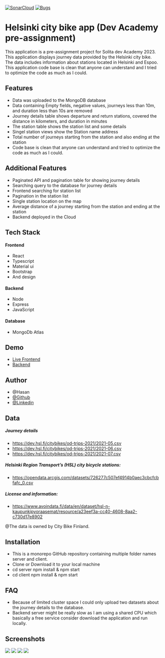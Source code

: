 [![SonarCloud](https://sonarcloud.io/images/project_badges/sonarcloud-white.svg)](https://sonarcloud.io/summary/new_code?id=hasanmd91_Cycling_in_Helsinki)
[![Bugs](https://sonarcloud.io/api/project_badges/measure?project=hasanmd91_Cycling_in_Helsinki&metric=bugs)](https://sonarcloud.io/summary/new_code?id=hasanmd91_Cycling_in_Helsinki)

# Helsinki city bike app (Dev Academy pre-assignment)

This application is a pre-assignment project for Solita dev Academy 2023. This application displays journey data provided by the Helsinki city bike. The data includes information about stations located in Helsinki and Espoo. This application code base is clean that anyone can understand and I tried to optimize the code as much as I could.

## Features

- Data was uploaded to the MongoDB database
- Data containing Empty fields, negative values, journeys less than 10m, and duration less than 10s are removed
- Journey details table shows departure and return stations, covered the distance in kilometers, and duration in minutes
- The station table shows the station list and some details
- Singel station views show the Station name address
- Total number of journeys starting from the station and also ending at the station
- Code base is clean that anyone can understand and tried to optimize the code as much as I could.

## Additional Features

- Paginated API and pagination table for showing journey details
- Searching query to the database for journey details
- Frontend searching for station list
- Pagination in the station list
- Single station location on the map
- Average distance of a journey starting from the station and ending at the station
- Backend deployed in the Cloud

## Tech Stack

#### Frontend

- React
- Typescript
- Material ui
- Bootstrap
- And design

#### Backend

- Node
- Express
- JavaScript

#### Database

- MongoDb Atlas

## Demo

- [Live Frontend](https://helsinkicitybike.netlify.app/)
- [Backend](https://helisinkicitybike.onrender.com/home/journey)

## Author

- @Hasan
- [@Github](https://github.com/hasanmd91?tab=repositories)
- [@Linkedin](https://www.linkedin.com/in/hasanmd91/?originalSubdomain=fi)

## Data

##### Journey details

- https://dev.hsl.fi/citybikes/od-trips-2021/2021-05.csv
- https://dev.hsl.fi/citybikes/od-trips-2021/2021-06.csv
- https://dev.hsl.fi/citybikes/od-trips-2021/2021-07.csv

##### Helsinki Region Transport’s (HSL) city bicycle stations:

- https://opendata.arcgis.com/datasets/726277c507ef4914b0aec3cbcfcbfafc_0.csv

##### License and information:

- https://www.avoindata.fi/data/en/dataset/hsl-n-kaupunkipyoraasemat/resource/a23eef3a-cc40-4608-8aa2-c730d17e8902

@The data is owned by City Bike Finland.

## Installation

- This is a monorepo GitHub repository containing multiple folder names server and client.
- Clone or Download it to your local machine
- cd server npm install & npm start
- cd client npm install & npm start

## FAQ

- Because of limited cluster space I could only upload two datasets about the journey details to the database.
- Backend server might be really slow as I am using a shared CPU which basically a free service consider download the application and run locally.

## Screenshots

<img src="client\images\home.png" />
<img src="client\images\journeylist.png" />
<img src="client\images\stationlist.png" />
<img src="client\images\station.png" />
